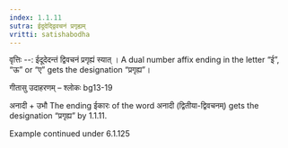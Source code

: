 ```yaml
---
index: 1.1.11
sutra: ईदूदेद्द्विवचनं प्रगृह्यम्
vritti: satishabodha
---
```



वृत्तिः --: ईदूदेदन्‍तं द्विवचनं प्रगृह्यं स्‍यात् । A dual number affix ending in the letter “ई”, “ऊ” or “ए” gets the designation “प्रगृह्य”।


गीतासु उदाहरणम् – श्लोकः bg13-19


अनादी + उभौ The ending ईकारः of the word अनादी (द्वितीया-द्विवचनम्) gets the designation “प्रगृह्य” by 1.1.11.


Example continued under 6.1.125

